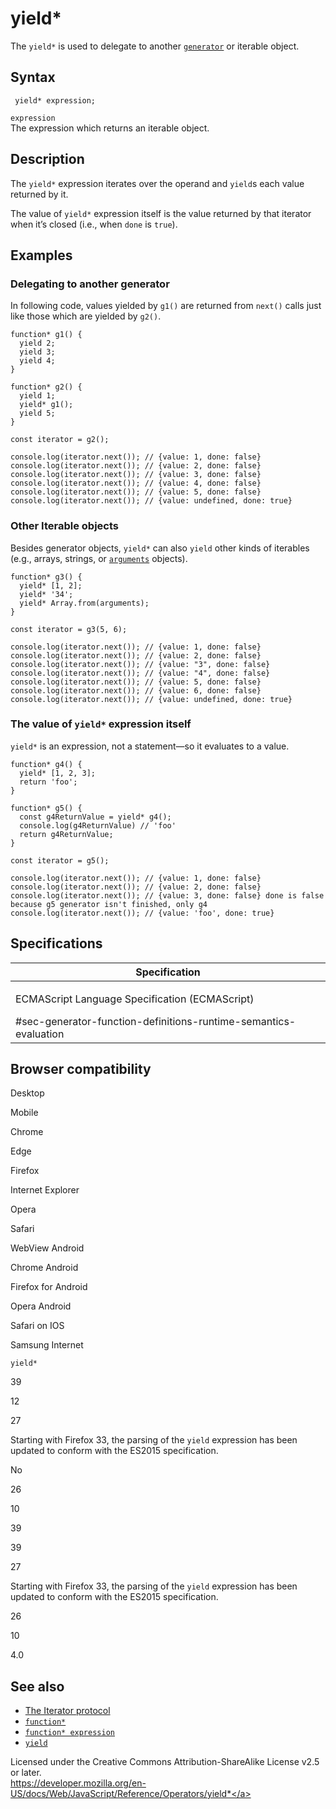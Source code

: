 yield\*
=======

The `yield*` is used to delegate to another [`generator`](../statements/function*) or iterable object.

Syntax
------

     yield* expression;

`expression`  
The expression which returns an iterable object.

Description
-----------

The `yield*` expression iterates over the operand and `yield`s each value returned by it.

The value of `yield*` expression itself is the value returned by that iterator when it’s closed (i.e., when `done` is `true`).

Examples
--------

### Delegating to another generator

In following code, values yielded by `g1()` are returned from `next()` calls just like those which are yielded by `g2()`.

    function* g1() {
      yield 2;
      yield 3;
      yield 4;
    }

    function* g2() {
      yield 1;
      yield* g1();
      yield 5;
    }

    const iterator = g2();

    console.log(iterator.next()); // {value: 1, done: false}
    console.log(iterator.next()); // {value: 2, done: false}
    console.log(iterator.next()); // {value: 3, done: false}
    console.log(iterator.next()); // {value: 4, done: false}
    console.log(iterator.next()); // {value: 5, done: false}
    console.log(iterator.next()); // {value: undefined, done: true}

### Other Iterable objects

Besides generator objects, `yield*` can also `yield` other kinds of iterables (e.g., arrays, strings, or [`arguments`](../functions/arguments) objects).

    function* g3() {
      yield* [1, 2];
      yield* '34';
      yield* Array.from(arguments);
    }

    const iterator = g3(5, 6);

    console.log(iterator.next()); // {value: 1, done: false}
    console.log(iterator.next()); // {value: 2, done: false}
    console.log(iterator.next()); // {value: "3", done: false}
    console.log(iterator.next()); // {value: "4", done: false}
    console.log(iterator.next()); // {value: 5, done: false}
    console.log(iterator.next()); // {value: 6, done: false}
    console.log(iterator.next()); // {value: undefined, done: true}

### The value of `yield*` expression itself

`yield*` is an expression, not a statement—so it evaluates to a value.

    function* g4() {
      yield* [1, 2, 3];
      return 'foo';
    }

    function* g5() {
      const g4ReturnValue = yield* g4();
      console.log(g4ReturnValue) // 'foo'
      return g4ReturnValue;
    }

    const iterator = g5();

    console.log(iterator.next()); // {value: 1, done: false}
    console.log(iterator.next()); // {value: 2, done: false}
    console.log(iterator.next()); // {value: 3, done: false} done is false because g5 generator isn't finished, only g4
    console.log(iterator.next()); // {value: 'foo', done: true}

Specifications
--------------

<table><colgroup><col style="width: 100%" /></colgroup><thead><tr class="header"><th>Specification</th></tr></thead><tbody><tr class="odd"><td><p>ECMAScript Language Specification (ECMAScript)<br />
</p><span class="small">#sec-generator-function-definitions-runtime-semantics-evaluation</span></td></tr></tbody></table>

Browser compatibility
---------------------

Desktop

Mobile

Chrome

Edge

Firefox

Internet Explorer

Opera

Safari

WebView Android

Chrome Android

Firefox for Android

Opera Android

Safari on IOS

Samsung Internet

`yield*`

39

12

27

Starting with Firefox 33, the parsing of the `yield` expression has been updated to conform with the ES2015 specification.

No

26

10

39

39

27

Starting with Firefox 33, the parsing of the `yield` expression has been updated to conform with the ES2015 specification.

26

10

4.0

See also
--------

-   [The Iterator protocol](../iteration_protocols)
-   [`function*`](../statements/function*)
-   [`function* expression`](function*)
-   [`yield`](yield)

Licensed under the Creative Commons Attribution-ShareAlike License v2.5 or later.  
<a href="https://developer.mozilla.org/en-US/docs/Web/JavaScript/Reference/Operators/yield*" class="_attribution-link">https://developer.mozilla.org/en-US/docs/Web/JavaScript/Reference/Operators/yield*</a>
